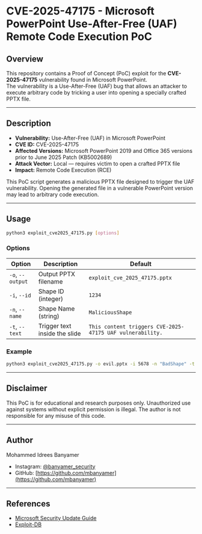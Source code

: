 
# CVE-2025-47175 - Microsoft PowerPoint Use-After-Free (UAF) Remote Code Execution PoC

## Overview

This repository contains a Proof of Concept (PoC) exploit for the **CVE-2025-47175** vulnerability found in Microsoft PowerPoint.  
The vulnerability is a Use-After-Free (UAF) bug that allows an attacker to execute arbitrary code by tricking a user into opening a specially crafted PPTX file.

---

## Description

- **Vulnerability:** Use-After-Free (UAF) in Microsoft PowerPoint  
- **CVE ID:** CVE-2025-47175  
- **Affected Versions:** Microsoft PowerPoint 2019 and Office 365 versions prior to June 2025 Patch (KB5002689)  
- **Attack Vector:** Local — requires victim to open a crafted PPTX file  
- **Impact:** Remote Code Execution (RCE)  

This PoC script generates a malicious PPTX file designed to trigger the UAF vulnerability. Opening the generated file in a vulnerable PowerPoint version may lead to arbitrary code execution.

---

## Usage

```bash
python3 exploit_cve2025_47175.py [options]
```

### Options

| Option          | Description                               | Default                              |
|-----------------|-------------------------------------------|------------------------------------|
| `-o`, `--output` | Output PPTX filename                      | `exploit_cve_2025_47175.pptx`      |
| `-i`, `--id`     | Shape ID (integer)                        | `1234`                             |
| `-n`, `--name`   | Shape Name (string)                       | `MaliciousShape`                   |
| `-t`, `--text`   | Trigger text inside the slide             | `This content triggers CVE-2025-47175 UAF vulnerability.` |

### Example

```bash
python3 exploit_cve2025_47175.py -o evil.pptx -i 5678 -n "BadShape" -t "Triggering CVE-2025-47175 now!"
```

---

## Disclaimer

This PoC is for educational and research purposes only. Unauthorized use against systems without explicit permission is illegal. The author is not responsible for any misuse of this code.

---

## Author

Mohammed Idrees Banyamer  
- Instagram: [@banyamer_security](https://instagram.com/banyamer_security)  
- GitHub: [https://github.com/mbanyamer](https://github.com/mbanyamer)  

---

## References

- [Microsoft Security Update Guide](https://msrc.microsoft.com/update-guide)  
- [Exploit-DB](https://www.exploit-db.com)  
